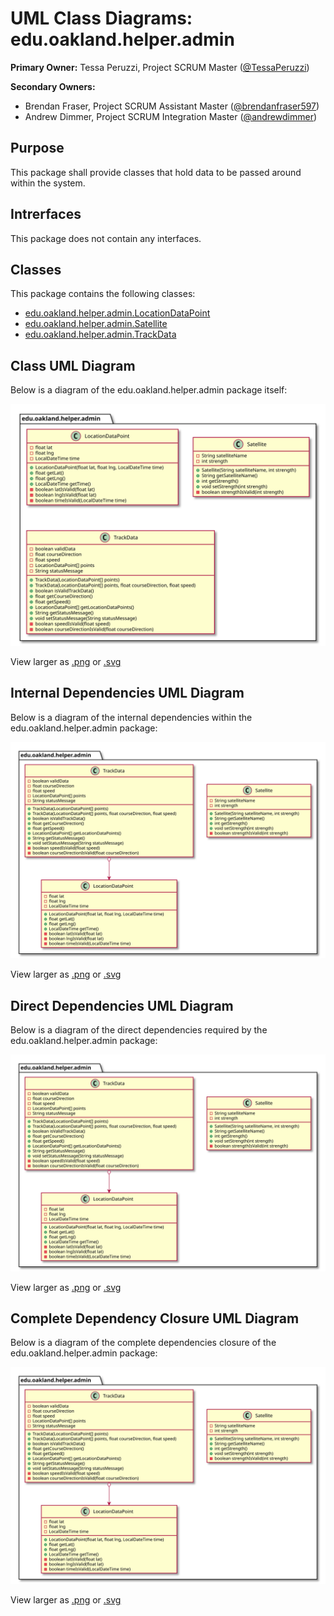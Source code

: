 # UML Class Diagrams: edu.oakland.helper.admin

**Primary Owner:** Tessa Peruzzi, Project SCRUM Master ([@TessaPeruzzi](https://github.com/TessaPeruzzi/))

**Secondary Owners:**

- Brendan Fraser, Project SCRUM Assistant Master ([@brendanfraser597](https://github.com/brendanfraser597/))
- Andrew Dimmer, Project SCRUM Integration Master ([@andrewdimmer](https://github.com/andrewdimmer/))

## Purpose

This package shall provide classes that hold data to be passed around within the system.

## Intrerfaces

This package does not contain any interfaces.

## Classes

This package contains the following classes:

- [edu.oakland.helper.admin.LocationDataPoint](LocationDataPoint)
- [edu.oakland.helper.admin.Satellite](Satellite)
- [edu.oakland.helper.admin.TrackData](TrackData)

## Class UML Diagram

Below is a diagram of the edu.oakland.helper.admin package itself:

![edu.oakland.helper.admin](./AdminHelperPackage.svg)

View larger as [.png](./AdminHelperPackage.png) or [.svg](./AdminHelperPackage.svg)

## Internal Dependencies UML Diagram

Below is a diagram of the internal dependencies within the edu.oakland.helper.admin package:

![edu.oakland.helper.admin Internal Dependencies](./AdminHelperPackage_InternalDependencies.svg)

View larger as [.png](./AdminHelperPackage_InternalDependencies.png) or [.svg](./AdminHelperPackage_InternalDependencies.svg)

## Direct Dependencies UML Diagram

Below is a diagram of the direct dependencies required by the edu.oakland.helper.admin package:

![edu.oakland.helper.admin Direct Dependencies](./AdminHelperPackage_DirectDependencies.svg)

View larger as [.png](./AdminHelperPackage_DirectDependencies.png) or [.svg](./AdminHelperPackage_DirectDependencies.svg)

## Complete Dependency Closure UML Diagram

Below is a diagram of the complete dependencies closure of the edu.oakland.helper.admin package:

![edu.oakland.helper.admin Dependency Closure](./AdminHelperPackage_Closure.svg)

View larger as [.png](./AdminHelperPackage_Closure.png) or [.svg](./AdminHelperPackage_Closure.svg)
